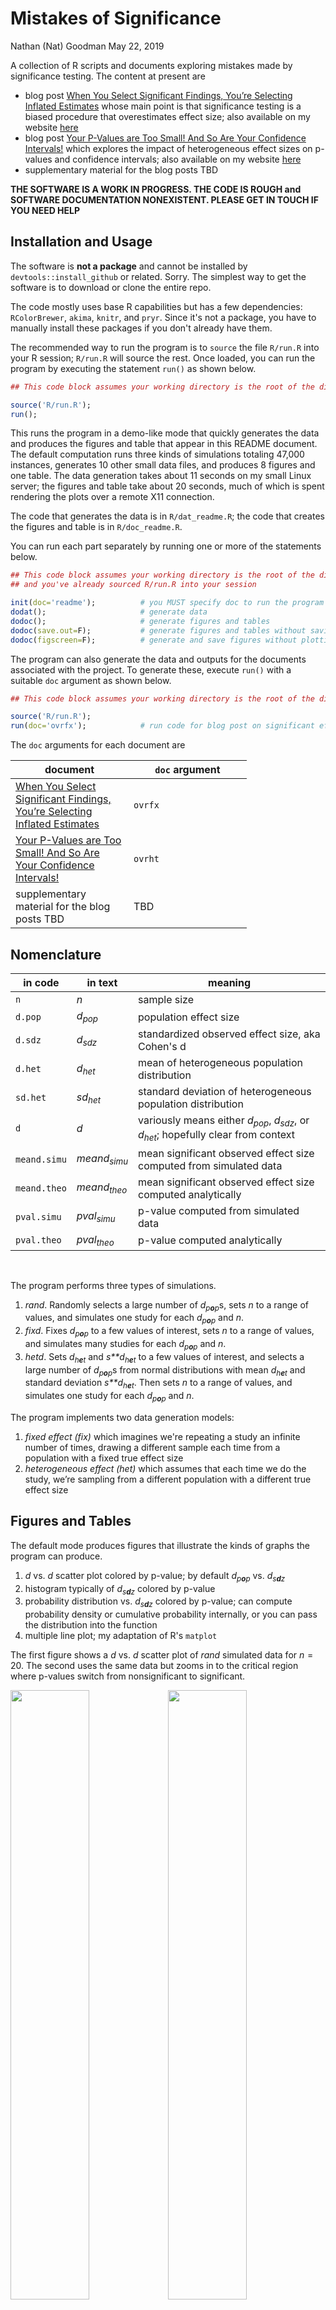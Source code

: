 Mistakes of Significance
================
Nathan (Nat) Goodman
May 22, 2019

<!-- README.md is generated from README.Rmd. Please edit that file -->
A collection of R scripts and documents exploring mistakes made by significance testing. The content at present are

-   blog post [When You Select Significant Findings, You’re Selecting Inflated Estimates](https://replicationnetwork.com/2019/02/16/goodman-when-youre-selecting-significant-findings-youre-selecting-inflated-estimates/) whose main point is that significance testing is a biased procedure that overestimates effect size; also available on my website [here](https://natgoodman.github.io/misig/ovrfx.stable.html)
-   blog post [Your P-Values are Too Small! And So Are Your Confidence Intervals!](https://replicationnetwork.com/2019/05/01/your-p-values-are-too-small-and-so-are-your-confidence-intervals/) which explores the impact of heterogeneous effect sizes on p-values and confidence intervals; also available on my website [here](https://natgoodman.github.io/misig/ovrht.stable.html)
-   supplementary material for the blog posts TBD

**THE SOFTWARE IS A WORK IN PROGRESS. THE CODE IS ROUGH and SOFTWARE DOCUMENTATION NONEXISTENT. PLEASE GET IN TOUCH IF YOU NEED HELP**

Installation and Usage
----------------------

The software is **not a package** and cannot be installed by `devtools::install_github` or related. Sorry. The simplest way to get the software is to download or clone the entire repo.

The code mostly uses base R capabilities but has a few dependencies: `RColorBrewer`, `akima`, `knitr`, and `pryr`. Since it's not a package, you have to manually install these packages if you don't already have them.

The recommended way to run the program is to `source` the file `R/run.R` into your R session; `R/run.R` will source the rest. Once loaded, you can run the program by executing the statement `run()` as shown below.

``` r
## This code block assumes your working directory is the root of the distribution

source('R/run.R');
run();
```

This runs the program in a demo-like mode that quickly generates the data and produces the figures and table that appear in this README document. The default computation runs three kinds of simulations totaling 47,000 instances, generates 10 other small data files, and produces 8 figures and one table. The data generation takes about 11 seconds on my small Linux server; the figures and table take about 20 seconds, much of which is spent rendering the plots over a remote X11 connection.

The code that generates the data is in `R/dat_readme.R`; the code that creates the figures and table is in `R/doc_readme.R`.

You can run each part separately by running one or more of the statements below.

``` r
## This code block assumes your working directory is the root of the distribution
## and you've already sourced R/run.R into your session

init(doc='readme');          # you MUST specify doc to run the program in pieces
dodat();                     # generate data
dodoc();                     # generate figures and tables
dodoc(save.out=F);           # generate figures and tables without saving them
dodoc(figscreen=F);          # generate and save figures without plotting to screen. much faster!
```

The program can also generate the data and outputs for the documents associated with the project. To generate these, execute `run()` with a suitable `doc` argument as shown below.

``` r
## This code block assumes your working directory is the root of the distribution.

source('R/run.R');
run(doc='ovrfx');            # run code for blog post on significant effect size inflation
```

The `doc` arguments for each document are

<table style="width:75%;">
<colgroup>
<col width="37%" />
<col width="37%" />
</colgroup>
<thead>
<tr class="header">
<th>document</th>
<th><code>doc</code> argument</th>
</tr>
</thead>
<tbody>
<tr class="odd">
<td><a href="https://replicationnetwork.com/2019/02/16/goodman-when-youre-selecting-significant-findings-youre-selecting-inflated-estimates/">When You Select Significant Findings, You’re Selecting Inflated Estimates</a></td>
<td><code>ovrfx</code></td>
</tr>
<tr class="even">
<td><a href="https://replicationnetwork.com/2019/05/01/your-p-values-are-too-small-and-so-are-your-confidence-intervals/">Your P-Values are Too Small! And So Are Your Confidence Intervals!</a></td>
<td><code>ovrht</code></td>
</tr>
<tr class="odd">
<td>supplementary material for the blog posts TBD</td>
<td>TBD</td>
</tr>
</tbody>
</table>

Nomenclature
------------

<table>
<colgroup>
<col width="12%" />
<col width="12%" />
<col width="74%" />
</colgroup>
<thead>
<tr class="header">
<th>in code</th>
<th>in text</th>
<th>meaning</th>
</tr>
</thead>
<tbody>
<tr class="odd">
<td><code>n</code></td>
<td><span class="math inline"><em>n</em></span></td>
<td>sample size</td>
</tr>
<tr class="even">
<td><code>d.pop</code></td>
<td><span class="math inline"><em>d</em><sub><em>p</em><em>o</em><em>p</em></sub></span></td>
<td>population effect size</td>
</tr>
<tr class="odd">
<td><code>d.sdz</code></td>
<td><span class="math inline"><em>d</em><sub><em>s</em><em>d</em><em>z</em></sub></span></td>
<td>standardized observed effect size, aka Cohen's d</td>
</tr>
<tr class="even">
<td><code>d.het</code></td>
<td><span class="math inline"><em>d</em><sub><em>h</em><em>e</em><em>t</em></sub></span></td>
<td>mean of heterogeneous population distribution</td>
</tr>
<tr class="odd">
<td><code>sd.het</code></td>
<td><span class="math inline"><em>s</em><em>d</em><sub><em>h</em><em>e</em><em>t</em></sub></span></td>
<td>standard deviation of heterogeneous population distribution</td>
</tr>
<tr class="even">
<td><code>d</code></td>
<td><span class="math inline"><em>d</em></span></td>
<td>variously means either <span class="math inline"><em>d</em><sub><em>p</em><em>o</em><em>p</em></sub></span>, <span class="math inline"><em>d</em><sub><em>s</em><em>d</em><em>z</em></sub></span>, or <span class="math inline"><em>d</em><sub><em>h</em><em>e</em><em>t</em></sub></span>; hopefully clear from context</td>
</tr>
<tr class="odd">
<td><code>meand.simu</code></td>
<td><span class="math inline"><em>m</em><em>e</em><em>a</em><em>n</em><em>d</em><sub><em>s</em><em>i</em><em>m</em><em>u</em></sub></span></td>
<td>mean significant observed effect size computed from simulated data</td>
</tr>
<tr class="even">
<td><code>meand.theo</code></td>
<td><span class="math inline"><em>m</em><em>e</em><em>a</em><em>n</em><em>d</em><sub><em>t</em><em>h</em><em>e</em><em>o</em></sub></span></td>
<td>mean significant observed effect size computed analytically</td>
</tr>
<tr class="odd">
<td><code>pval.simu</code></td>
<td><span class="math inline"><em>p</em><em>v</em><em>a</em><em>l</em><sub><em>s</em><em>i</em><em>m</em><em>u</em></sub></span></td>
<td>p-value computed from simulated data</td>
</tr>
<tr class="even">
<td><code>pval.theo</code></td>
<td><span class="math inline"><em>p</em><em>v</em><em>a</em><em>l</em><sub><em>t</em><em>h</em><em>e</em><em>o</em></sub></span></td>
<td>p-value computed analytically</td>
</tr>
</tbody>
</table>

<br/>

The program performs three types of simulations.

1.  *rand*. Randomly selects a large number of *d*<sub>*p**o**p*</sub>s, sets *n* to a range of values, and simulates one study for each *d*<sub>*p**o**p*</sub> and *n*.
2.  *fixd*. Fixes *d*<sub>*p**o**p*</sub> to a few values of interest, sets *n* to a range of values, and simulates many studies for each *d*<sub>*p**o**p*</sub> and *n*.
3.  *hetd*. Sets *d*<sub>*h**e**t*</sub> and *s**d*<sub>*h**e**t*</sub> to a few values of interest, and selects a large number of *d*<sub>*p**o**p*</sub>s from normal distributions with mean *d*<sub>*h**e**t*</sub> and standard deviation *s**d*<sub>*h**e**t*</sub>. Then sets *n* to a range of values, and simulates one study for each *d*<sub>*p**o**p*</sub> and *n*.

The program implements two data generation models:

1.  *fixed effect (fix)* which imagines we're repeating a study an infinite number of times, drawing a different sample each time from a population with a fixed true effect size
2.  *heterogeneous effect (het)* which assumes that each time we do the study, we’re sampling from a different population with a different true effect size

Figures and Tables
------------------

The default mode produces figures that illustrate the kinds of graphs the program can produce.

1.  *d* vs. *d* scatter plot colored by p-value; by default *d*<sub>*p**o**p*</sub> vs. *d*<sub>*s**d**z*</sub>
2.  histogram typically of *d*<sub>*s**d**z*</sub> colored by p-value
3.  probability distribution vs. *d*<sub>*s**d**z*</sub> colored by p-value; can compute probability density or cumulative probability internally, or you can pass the distribution into the function
4.  multiple line plot; my adaptation of R's `matplot`

The first figure shows a *d* vs. *d* scatter plot of *rand* simulated data for *n* = 20. The second uses the same data but zooms in to the critical region where p-values switch from nonsignificant to significant.

<img src="figure/readme/figure_001a_plotdvsd.png" width="50%" /><img src="figure/readme/figure_001b_plotdvsd_zoom.png" width="50%" />

Next are two histograms of *fixd* simulated data with different values for *d*<sub>*p**o**p*</sub> and *n*.

<img src="figure/readme/figure_002a_plothist_blue.png" width="50%" /><img src="figure/readme/figure_002b_plothist_red.png" width="50%" />

The next two are sampling distributions for the *het* model with different values for *d*<sub>*h**e**t*</sub>, *s**d*<sub>*h**e**t*</sub>, and *n*. The first shows probability density, the second cumulative probability.

<img src="figure/readme/figure_003a_plotpvsd_den.png" width="50%" /><img src="figure/readme/figure_003b_plotpvsd_cum.png" width="50%" />

The final block are line plots. The first shows mean significant observed effect size inflation for the *fix* model. The second shows p-value inflation for the *het* model. The first has raw data; the second applies a smoothing function. Both figures depict simulated and analytic results to illustrate the concordance.

<img src="figure/readme/figure_004a_plotm_meand.png" width="50%" /><img src="figure/readme/figure_004b_plotm_pval.png" width="50%" />

Finally, here is a table of supporting data.

| what       |  d.crit|  md20\_0.2|  md20\_0.5|  md20\_0.8|  ov20\_0.2|  ov20\_0.5|  ov20\_0.8|  nov\_0.2|  nov\_0.5|  nov\_0.8|
|:-----------|-------:|----------:|----------:|----------:|----------:|----------:|----------:|---------:|---------:|---------:|
| meand.fixd |    0.64|       0.80|       0.87|       0.98|       3.98|       1.75|       1.23|    175.31|     46.74|     17.95|
| meand.d2t  |    0.64|       0.79|       0.86|       0.98|       3.97|       1.72|       1.22|    166.70|     46.64|     16.69|

Comments Please!
----------------

Please post comments on [Twitter](https://twitter.com/gnatgoodman) or [Facebook](https://www.facebook.com/nathan.goodman.3367), or contact me by email <natg@shore.net>.

Please report bugs, other software problems, and feature requests using the [GitHub Issue Tracker](https://github.com/natgoodman/effit/issues). I will be notified, and you'll be apprised of progress. As already noted, the software is still rough and software documentation nonexistent.

Copyright & License
-------------------

Copyright (c) 2019 Nathan Goodman

The software is **open source and free**, released under the [MIT License](https://opensource.org/licenses/MIT). The documentation is **open access**, released under the [Creative Commons Attribution 4.0 International License](https://creativecommons.org/licenses/by/4.0).
